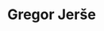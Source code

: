---
SICRIS: Assist. Gregor Jerše, PhD
draft: false
fixName: gregor_jerše
lab: Laboratory for Mathematical Methods in Computer and Information Science
labPos: Laboratory Member
location: R3.26 - Laboratorij LMMRI
mailInfo: gregor.jerse@fri.uni-lj.si
officeHours: null
profName: Assist. Gregor Jerše, PhD
profTitle: Assistant
telephoneInfo: null
title: Gregor Jerše
---
